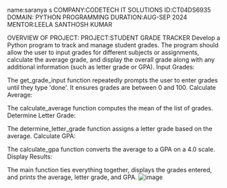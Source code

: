 name:saranya s 
COMPANY:CODETECH IT SOLUTIONS 
ID:CT04DS6935 
DOMAIN: PYTHON PROGRAMMING 
DURATION:AUG-SEP 2024 
MENTOR:LEELA SANTHOSH KUMAR

OVERVIEW OF PROJECT:
PROJECT:STUDENT GRADE TRACKER
Develop a Python program to track and manage student grades. The
program should allow the user to input grades for different subjects or
assignments, calculate the average grade, and display the overall
grade along with any additional information (such as letter grade or
GPA).
Input Grades:

The get_grade_input function repeatedly prompts the user to enter grades until they type 'done'. It ensures grades are between 0 and 100.
Calculate Average:

The calculate_average function computes the mean of the list of grades.
Determine Letter Grade:

The determine_letter_grade function assigns a letter grade based on the average.
Calculate GPA:

The calculate_gpa function converts the average to a GPA on a 4.0 scale.
Display Results:

The main function ties everything together, displays the grades entered, and prints the average, letter grade, and GPA.
![image](https://github.com/user-attachments/assets/eee63434-69f6-4c20-acc7-5bd591bf7767)
